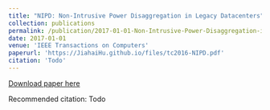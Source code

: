 ```yaml
---
title: "NIPD: Non-Intrusive Power Disaggregation in Legacy Datacenters"
collection: publications
permalink: /publication/2017-01-01-Non-Intrusive-Power-Disaggregation-in-Legacy-Datacenters
date: 2017-01-01
venue: 'IEEE Transactions on Computers'
paperurl: 'https://JiahaiHu.github.io/files/tc2016-NIPD.pdf'
citation: 'Todo'
---
```


<a href='https://JiahaiHu.github.io/files/tc2016-NIPD.pdf'>Download paper here</a>

Recommended citation: Todo